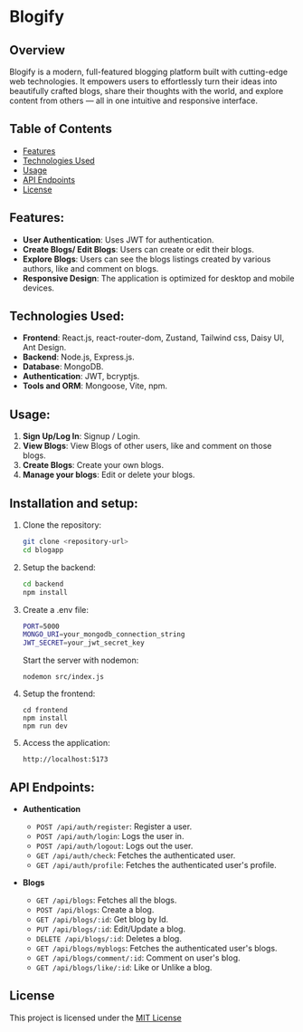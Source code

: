 # Blogify

## Overview

Blogify is a modern, full-featured blogging platform built with cutting-edge web technologies. It empowers users to effortlessly turn their ideas into beautifully crafted blogs, share their thoughts with the world, and explore content from others — all in one intuitive and responsive interface.

## Table of Contents

- [Features](#features)
- [Technologies Used](#technologies-used)
- [Usage](#usage)
- [API Endpoints](#api-endpoints)
- [License](#license)

## Features:

- **User Authentication**: Uses JWT for authentication.
- **Create Blogs/ Edit Blogs**: Users can create or edit their blogs.
- **Explore Blogs**: Users can see the blogs listings created by various authors, like and comment on blogs.
- **Responsive Design**: The application is optimized for desktop and mobile devices.

## Technologies Used:

- **Frontend**: React.js, react-router-dom, Zustand, Tailwind css, Daisy UI, Ant Design.
- **Backend**: Node.js, Express.js.
- **Database**: MongoDB.
- **Authentication**: JWT, bcryptjs.
- **Tools and ORM**: Mongoose, Vite, npm.

## Usage:

1. **Sign Up/Log In**: Signup / Login.
2. **View Blogs**: View Blogs of other users, like and comment on those blogs.
3. **Create Blogs**: Create your own blogs.
4. **Manage your blogs**: Edit or delete your blogs.

## Installation and setup:

1. Clone the repository:
    ```bash
    git clone <repository-url>
    cd blogapp
    ```
    
2. Setup the backend:
    ```bash
    cd backend
    npm install
    ```

3. Create a .env file:
    ```bash
    PORT=5000
    MONGO_URI=your_mongodb_connection_string
    JWT_SECRET=your_jwt_secret_key
    ```
    Start the server with nodemon:
    ```
    nodemon src/index.js
    ```

4. Setup the frontend:
    ```
    cd frontend
    npm install
    npm run dev
    ```

5. Access the application:
    ```
    http://localhost:5173
    ```

## API Endpoints:

- **Authentication**
  - `POST /api/auth/register`: Register a user.
  - `POST /api/auth/login`: Logs the user in.
  - `POST /api/auth/logout`: Logs out the user.
  - `GET /api/auth/check`: Fetches the authenticated user.
  - `GET /api/auth/profile`: Fetches the authenticated user's profile.

- **Blogs**
  - `GET /api/blogs`: Fetches all the blogs.
  - `POST /api/blogs`: Create a blog.
  - `GET /api/blogs/:id`: Get blog by Id.
  - `PUT /api/blogs/:id`: Edit/Update a blog.
  - `DELETE /api/blogs/:id`: Deletes a blog.
  - `GET /api/blogs/myblogs`: Fetches the authenticated user's blogs.
  - `GET /api/blogs/comment/:id`: Comment on user's blog.
  - `GET /api/blogs/like/:id`: Like or Unlike a blog.

## License

This project is licensed under the [MIT License](LICENSE)

